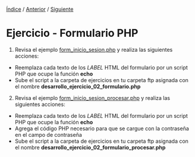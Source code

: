 [Índice](../readme.md) / [Anterior](../readme.md) / [Siguiente](ejercicio_02.md)
# Ejercicio - Formulario PHP

1. Revisa el ejemplo [form_inicio_sesion.php](../ejemplos/form_inicio_sesion.php) y realiza las siguientes acciones:

- Reemplaza cada texto de los _LABEL_ HTML del formulario por un script PHP que ocupe la función **echo**
- Sube el script a la carpeta de ejercicios en tu carpeta ftp asignada con el nombre  **desarrollo_ejercicio_02_formulario.php**


2. Revisa el ejemplo [form_inicio_sesion_procesar.php](../ejemplos/form_inicio_sesion_procesar.php) y realiza las siguientes acciones:

- Reemplaza cada texto de los _LABEL_ HTML del formulario por un script PHP que ocupe la función **echo**
- Agrega el código PHP necesario para que se cargue con la contraseña en el campo de contraseña
- Sube el script a la carpeta de ejercicios en tu carpeta ftp asignada con el nombre  **desarrollo_ejercicio_02_formulario_procesar.php**

